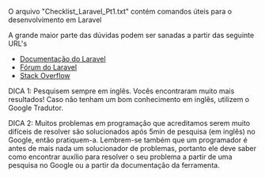O arquivo "Checklist_Laravel_Pt1.txt" contém comandos úteis para o desenvolvimento em Laravel

A grande maior parte das dúvidas podem ser sanadas a partir das seguinte URL's

* [Documentação do Laravel](https://laravel.com/docs/7.x/)
* [Fórum do Laravel](https://laracasts.com/discuss)
* [Stack Overflow](https://stackoverflow.com/)

DICA 1: Pesquisem sempre em inglês. Vocês encontraram muito mais resultados! Caso não tenham um bom conhecimento em inglês, utilizem o Google Tradutor.

DICA 2: Muitos problemas em programação que acreditamos serem muito difíceis de resolver são solucionados após 5min de pesquisa (em inglês) no Google, então pratiquem-a. Lembrem-se também que um programador é antes de mais nada um solucionador de problemas, portanto ele deve saber como encontrar auxílio para resolver o seu problema a partir de uma pesquisa no Google ou a partir da documentação da ferramenta.
